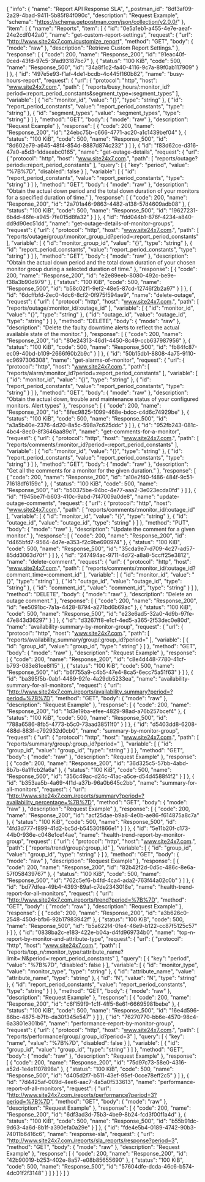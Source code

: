 {
  "info": {
    "name": "Report API Response SLA",
    "_postman_id": "8df3af09-2a29-4bad-9411-5b85f84f090c",
    "description": "Request Example",
    "schema": "https://schema.getpostman.com/json/collection/v2.0.0/"
  },
  "item": [
    {
      "name": "Reports",
      "item": [
        {
          "id": "0e5a1eb1-a455-4e7e-aeaf-24e2cdf042a0",
          "name": "get-custom-report-settings",
          "request": {
            "url": "http://www.site24x7.com./customize_report",
            "method": "GET",
            "body": {
              "mode": "raw"
            },
            "description": "Retrieve Custom Report Settings."
          },
          "response": [
            {
              "code": 200,
              "name": "Response_200",
              "id": "91eac40f-0ced-43fd-97c5-3fad93187bc7"
            },
            {
              "status": "100 KiB",
              "code": 500,
              "name": "Response_500",
              "id": "34a8f1c2-fa40-4116-9c7a-89f0ab117909"
            }
          ]
        },
        {
          "id": "497e5e93-f1af-4de1-bcdb-4c445f160b82",
          "name": "busy-hours-report",
          "request": {
            "url": {
              "protocol": "http",
              "host": "www.site24x7.com.",
              "path": [
                "reports/busy_hours/:monitor_id?period=:report_period_constants&segment_type=:segment_types"
              ],
              "variable": [
                {
                  "id": "monitor_id",
                  "value": "{}",
                  "type": "string"
                },
                {
                  "id": "report_period_constants",
                  "value": "report_period_constants",
                  "type": "string"
                },
                {
                  "id": "segment_types",
                  "value": "segment_types",
                  "type": "string"
                }
              ]
            },
            "method": "GET",
            "body": {
              "mode": "raw"
            },
            "description": "Request Example"
          },
          "response": [
            {
              "code": 200,
              "name": "Response_200",
              "id": "24ebc75b-c666-4771-ac20-a1c1439bef04"
            },
            {
              "status": "100 KiB",
              "code": 500,
              "name": "Response_500",
              "id": "8d602e79-a645-48f4-854d-8887d874c232"
            }
          ]
        },
        {
          "id": "f83d62ce-d316-47a0-a5d3-1ddaeabc0165",
          "name": "get-outage-details",
          "request": {
            "url": {
              "protocol": "http",
              "host": "www.site24x7.com.",
              "path": [
                "reports/outage?period=:report_period_constants"
              ],
              "query": [
                {
                  "key": "period",
                  "value": "%7B%7D",
                  "disabled": false
                }
              ],
              "variable": [
                {
                  "id": "report_period_constants",
                  "value": "report_period_constants",
                  "type": "string"
                }
              ]
            },
            "method": "GET",
            "body": {
              "mode": "raw"
            },
            "description": "Obtain the actual down period and the total down duration of your monitors for a specified duration of time."
          },
          "response": [
            {
              "code": 200,
              "name": "Response_200",
              "id": "2a701a46-9863-4482-a138-57d4609adb08"
            },
            {
              "status": "100 KiB",
              "code": 500,
              "name": "Response_500",
              "id": "19627231-6b4d-46fe-a945-7fe015d8fa32"
            }
          ]
        },
        {
          "id": "fdd044b1-876f-4234-a840-dd9d90ec51dd",
          "name": "get-outage-details-of-monitor-groups",
          "request": {
            "url": {
              "protocol": "http",
              "host": "www.site24x7.com.",
              "path": [
                "reports/outage/group/:monitor_group_id?period=:report_period_constants"
              ],
              "variable": [
                {
                  "id": "monitor_group_id",
                  "value": "{}",
                  "type": "string"
                },
                {
                  "id": "report_period_constants",
                  "value": "report_period_constants",
                  "type": "string"
                }
              ]
            },
            "method": "GET",
            "body": {
              "mode": "raw"
            },
            "description": "Obtain the actual down period and the total down duration of your chosen monitor group during a selected duration of time."
          },
          "response": [
            {
              "code": 200,
              "name": "Response_200",
              "id": "e2e89eeb-8080-492c-be9e-f38a3b90d979"
            },
            {
              "status": "100 KiB",
              "code": 500,
              "name": "Response_500",
              "id": "b58c02f1-9ef2-48e5-87cd-12746f2b2a97"
            }
          ]
        },
        {
          "id": "6dcffbfd-2ec0-4dc6-8cf2-0f975f594ae9",
          "name": "delete-outage",
          "request": {
            "url": {
              "protocol": "http",
              "host": "www.site24x7.com.",
              "path": [
                "reports/outage/:monitor_id/:outage_id"
              ],
              "variable": [
                {
                  "id": "monitor_id",
                  "value": "{}",
                  "type": "string"
                },
                {
                  "id": "outage_id",
                  "value": "outage_id",
                  "type": "string"
                }
              ]
            },
            "method": "DELETE",
            "body": {
              "mode": "raw"
            },
            "description": "Delete the faulty downtime alerts to reflect the actual available state of the monitor."
          },
          "response": [
            {
              "code": 200,
              "name": "Response_200",
              "id": "80e24313-46d1-4450-8c49-ccb637987956"
            },
            {
              "status": "100 KiB",
              "code": 500,
              "name": "Response_500",
              "id": "fb84fc87-ec09-40bd-b109-2666f60b2b9c"
            }
          ]
        },
        {
          "id": "50b15db1-8808-4a75-9110-ec9697306308",
          "name": "get-alarms-of-monitor",
          "request": {
            "url": {
              "protocol": "http",
              "host": "www.site24x7.com.",
              "path": [
                "reports/alarm/:monitor_id?period=:report_period_constants"
              ],
              "variable": [
                {
                  "id": "monitor_id",
                  "value": "{}",
                  "type": "string"
                },
                {
                  "id": "report_period_constants",
                  "value": "report_period_constants",
                  "type": "string"
                }
              ]
            },
            "method": "GET",
            "body": {
              "mode": "raw"
            },
            "description": "Obtain the actual down, trouble and maintenance status of your configured monitors. Alert types"
          },
          "response": [
            {
              "code": 200,
              "name": "Response_200",
              "id": "8fec9825-1099-468e-bdcc-c4d6c74929be"
            },
            {
              "status": "100 KiB",
              "code": 500,
              "name": "Response_500",
              "id": "a3a5b40e-2376-4d20-8a5c-598a7c625ddc"
            }
          ]
        },
        {
          "id": "952fb243-081c-4bc4-8ec0-8f3646aa89c1",
          "name": "get-comments-for-a-monitor",
          "request": {
            "url": {
              "protocol": "http",
              "host": "www.site24x7.com.",
              "path": [
                "reports/comments/:monitor_id?period=:report_period_constants"
              ],
              "variable": [
                {
                  "id": "monitor_id",
                  "value": "{}",
                  "type": "string"
                },
                {
                  "id": "report_period_constants",
                  "value": "report_period_constants",
                  "type": "string"
                }
              ]
            },
            "method": "GET",
            "body": {
              "mode": "raw"
            },
            "description": "Get all the comments for a monitor for the given duration."
          },
          "response": [
            {
              "code": 200,
              "name": "Response_200",
              "id": "a10e2f40-f486-484f-9c51-71618df6159c"
            },
            {
              "status": "100 KiB",
              "code": 500,
              "name": "Response_500",
              "id": "b50375be-94bc-4e77-aaa2-3e023ecda0fd"
            }
          ]
        },
        {
          "id": "f945be7f-b603-410c-9abd-7f47009a0de8",
          "name": "update-outage-comments",
          "request": {
            "url": {
              "protocol": "http",
              "host": "www.site24x7.com.",
              "path": [
                "reports/comments/:monitor_id/:outage_id"
              ],
              "variable": [
                {
                  "id": "monitor_id",
                  "value": "{}",
                  "type": "string"
                },
                {
                  "id": "outage_id",
                  "value": "outage_id",
                  "type": "string"
                }
              ]
            },
            "method": "PUT",
            "body": {
              "mode": "raw"
            },
            "description": "Update the comment for a given monitor."
          },
          "response": [
            {
              "code": 200,
              "name": "Response_200",
              "id": "d465bfd7-9564-4d7e-a353-f2c9be690974"
            },
            {
              "status": "100 KiB",
              "code": 500,
              "name": "Response_500",
              "id": "35cda9e7-d709-4c27-ad57-85dd3063d70f"
            }
          ]
        },
        {
          "id": "247494ac-9711-4d72-a8a8-5ccff25e3812",
          "name": "delete-comment",
          "request": {
            "url": {
              "protocol": "http",
              "host": "www.site24x7.com.",
              "path": [
                "reports/comments/:monitor_id/:outage_id?comment_time=:comment_id"
              ],
              "variable": [
                {
                  "id": "monitor_id",
                  "value": "{}",
                  "type": "string"
                },
                {
                  "id": "outage_id",
                  "value": "outage_id",
                  "type": "string"
                },
                {
                  "id": "comment_id",
                  "value": "comment_id",
                  "type": "string"
                }
              ]
            },
            "method": "DELETE",
            "body": {
              "mode": "raw"
            },
            "description": "Delete an outage comment."
          },
          "response": [
            {
              "code": 200,
              "name": "Response_200",
              "id": "ee5091bc-7a1a-4428-8794-a271bd6b69ac"
            },
            {
              "status": "100 KiB",
              "code": 500,
              "name": "Response_500",
              "id": "e23e6ad5-32a0-4d9b-97fe-47e843d36297"
            }
          ]
        },
        {
          "id": "d3267ff8-e1cf-4ed5-a365-2f53dec0e80d",
          "name": "availability-summary-by-monitor-group",
          "request": {
            "url": {
              "protocol": "http",
              "host": "www.site24x7.com.",
              "path": [
                "reports/availability_summary/group/:group_id?period="
              ],
              "variable": [
                {
                  "id": "group_id",
                  "value": "group_id",
                  "type": "string"
                }
              ]
            },
            "method": "GET",
            "body": {
              "mode": "raw"
            },
            "description": "Request Example"
          },
          "response": [
            {
              "code": 200,
              "name": "Response_200",
              "id": "c8e4d448-7780-41cf-b793-083e81ce8f15"
            },
            {
              "status": "100 KiB",
              "code": 500,
              "name": "Response_500",
              "id": "b6f755a9-c4b5-47e4-8ca5-6ecc75a51f63"
            }
          ]
        },
        {
          "id": "ba395f5b-0abf-4489-92fe-4a29db5233ea",
          "name": "availability-summary-for-all-monitors",
          "request": {
            "url": "http://www.site24x7.com./reports/availability_summary?period=?period=%7B%7D",
            "method": "GET",
            "body": {
              "mode": "raw"
            },
            "description": "Request Example"
          },
          "response": [
            {
              "code": 200,
              "name": "Response_200",
              "id": "1d3e19ba-efee-4829-98ad-a76b257bcef4"
            },
            {
              "status": "100 KiB",
              "code": 500,
              "name": "Response_500",
              "id": "788a6586-8fb5-4773-b5c0-73aad38511f0"
            }
          ]
        },
        {
          "id": "d5403dd8-6208-488d-883f-c792932d0cb0",
          "name": "summary-by-monitor-group",
          "request": {
            "url": {
              "protocol": "http",
              "host": "www.site24x7.com.",
              "path": [
                "reports/summary/group/:group_id?period="
              ],
              "variable": [
                {
                  "id": "group_id",
                  "value": "group_id",
                  "type": "string"
                }
              ]
            },
            "method": "GET",
            "body": {
              "mode": "raw"
            },
            "description": "Request Example"
          },
          "response": [
            {
              "code": 200,
              "name": "Response_200",
              "id": "36d325c5-57bb-4abd-8b7b-6a1ffcb2fa6a"
            },
            {
              "status": "100 KiB",
              "code": 500,
              "name": "Response_500",
              "id": "356c49ac-d24c-41ac-a5ce-d54d4588f4f2"
            }
          ]
        },
        {
          "id": "b353aa5b-4a69-4f1d-a37b-96a0b645c2bb",
          "name": "summary-for-all-monitors",
          "request": {
            "url": "http://www.site24x7.com./reports/summary?period=?availability_percentage=%7B%7D",
            "method": "GET",
            "body": {
              "mode": "raw"
            },
            "description": "Request Example"
          },
          "response": [
            {
              "code": 200,
              "name": "Response_200",
              "id": "acf25dae-b9a8-4e0b-ae86-f614875a8c7a"
            },
            {
              "status": "100 KiB",
              "code": 500,
              "name": "Response_500",
              "id": "4fd3d777-f899-41d2-bc5d-b54530f866e1"
            }
          ]
        },
        {
          "id": "5e11b20f-c173-44b0-936e-c048e1ce14ae",
          "name": "health-trend-report-by-monitor-group",
          "request": {
            "url": {
              "protocol": "http",
              "host": "www.site24x7.com.",
              "path": [
                "reports/trend/group/:group_id"
              ],
              "variable": [
                {
                  "id": "group_id",
                  "value": "group_id",
                  "type": "string"
                }
              ]
            },
            "method": "GET",
            "body": {
              "mode": "raw"
            },
            "description": "Request Example"
          },
          "response": [
            {
              "code": 200,
              "name": "Response_200",
              "id": "82b42f2d-0d5c-486c-8e6a-57f058439767"
            },
            {
              "status": "100 KiB",
              "code": 500,
              "name": "Response_500",
              "id": "702c5ef6-b4fd-4ca4-ada2-763f44a02c0b"
            }
          ]
        },
        {
          "id": "bd77dfea-49b4-4393-89af-c7de2343018e",
          "name": "health-trend-report-for-all-monitors",
          "request": {
            "url": "http://www.site24x7.com./reports/trend?period=%7B%7D",
            "method": "GET",
            "body": {
              "mode": "raw"
            },
            "description": "Request Example"
          },
          "response": [
            {
              "code": 200,
              "name": "Response_200",
              "id": "a3b626c0-2548-450d-bfb6-92b17983942f"
            },
            {
              "status": "100 KiB",
              "code": 500,
              "name": "Response_500",
              "id": "b5a622f4-0fe4-46e9-b122-cc87f5125c57"
            }
          ]
        },
        {
          "id": "0838ba2c-e183-422e-b04a-d4fd969734b0",
          "name": "top-n-report-by-monitor-and-attribute-type",
          "request": {
            "url": {
              "protocol": "http",
              "host": "www.site24x7.com.",
              "path": [
                "reports/top_n/:monitor_type/:attribute_name?limit=:N&period=:report_period_constants"
              ],
              "query": [
                {
                  "key": "period",
                  "value": "%7B%7D",
                  "disabled": false
                }
              ],
              "variable": [
                {
                  "id": "monitor_type",
                  "value": "monitor_type",
                  "type": "string"
                },
                {
                  "id": "attribute_name",
                  "value": "attribute_name",
                  "type": "string"
                },
                {
                  "id": "N",
                  "value": "N",
                  "type": "string"
                },
                {
                  "id": "report_period_constants",
                  "value": "report_period_constants",
                  "type": "string"
                }
              ]
            },
            "method": "GET",
            "body": {
              "mode": "raw"
            },
            "description": "Request Example"
          },
          "response": [
            {
              "code": 200,
              "name": "Response_200",
              "id": "c6f159f9-1c1f-4ff5-8e61-66695981bebe"
            },
            {
              "status": "100 KiB",
              "code": 500,
              "name": "Response_500",
              "id": "16e4d596-86bc-4875-b7fb-da30f345e547"
            }
          ]
        },
        {
          "id": "76270770-bb6e-4570-98c4-6a3801e301b6",
          "name": "performance-report-by-monitor-group",
          "request": {
            "url": {
              "protocol": "http",
              "host": "www.site24x7.com.",
              "path": [
                "reports/performance/group/:group_id?period=3"
              ],
              "query": [
                {
                  "key": "name",
                  "value": "%7B%7D",
                  "disabled": false
                }
              ],
              "variable": [
                {
                  "id": "group_id",
                  "value": "group_id",
                  "type": "string"
                }
              ]
            },
            "method": "GET",
            "body": {
              "mode": "raw"
            },
            "description": "Request Example"
          },
          "response": [
            {
              "code": 200,
              "name": "Response_200",
              "id": "75d97c73-58e0-4316-a52d-1e4e1107898a"
            },
            {
              "status": "100 KiB",
              "code": 500,
              "name": "Response_500",
              "id": "d405d2f7-b511-43ef-95ef-0cce78eff2c5"
            }
          ]
        },
        {
          "id": "7d4425af-009d-4ee6-aac7-4a5a0f533613",
          "name": "performance-report-of-all-monitors",
          "request": {
            "url": "http://www.site24x7.com./reports/performance?period=3?period=%7B%7D",
            "method": "GET",
            "body": {
              "mode": "raw"
            },
            "description": "Request Example"
          },
          "response": [
            {
              "code": 200,
              "name": "Response_200",
              "id": "6df3ad3d-75b3-4be9-8b24-fcd3f00f1a4d"
            },
            {
              "status": "100 KiB",
              "code": 500,
              "name": "Response_500",
              "id": "b55b91dc-9d63-4a6d-8b1f-a390efa0a29e"
            }
          ]
        },
        {
          "id": "fde4e5b4-0189-4742-90b3-74011b6416c6",
          "name": "response-sla",
          "request": {
            "url": "http://www.site24x7.com./reports/sla_reports/response?period=3",
            "method": "GET",
            "body": {
              "mode": "raw"
            },
            "description": "Request Example"
          },
          "response": [
            {
              "code": 200,
              "name": "Response_200",
              "id": "42b90019-b253-402e-8a57-e08b85655690"
            },
            {
              "status": "100 KiB",
              "code": 500,
              "name": "Response_500",
              "id": "57604dfe-dcda-46c6-b574-4dc01f2f3148"
            }
          ]
        }
      ]
    }
  ]
}